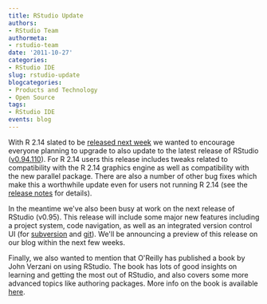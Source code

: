 ```yaml
---
title: RStudio Update
authors: 
- RStudio Team
authormeta: 
- rstudio-team
date: '2011-10-27'
categories:
- RStudio IDE
slug: rstudio-update
blogcategories:
- Products and Technology
- Open Source
tags:
- RStudio IDE
events: blog
---
```



With R 2.14 slated to be [released next week](https://stat.ethz.ch/pipermail/r-announce/2011/000542.html) we wanted to encourage everyone planning to upgrade to also update to the latest release of RStudio ([v0.94.110](http://www.rstudio.org/download/)). For R 2.14 users this release includes tweaks related to compatibility with the R 2.14 graphics engine as well as compatibility with the new parallel package. There are also a number of other bug fixes which make this a worthwhile update even for users not running R 2.14 (see the [release notes](http://www.rstudio.org/docs/release_notes_v0.94) for details).

In the meantime we've also been busy at work on the next release of RStudio (v0.95). This release will include some major new features including a project system, code navigation, as well as an integrated version control UI (for [subversion](http://subversion.apache.org/) and [git](http://git-scm.com/)). We'll be announcing a preview of this release on our blog within the next few weeks.

Finally, we also wanted to mention that O'Reilly has published a book by John Verzani on using RStudio. The book has lots of good insights on learning and getting the most out of RStudio, and also covers some more advanced topics like authoring packages. More info on the book is available [here](http://shop.oreilly.com/product/0636920021278.do).


